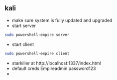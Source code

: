 ## kali
- make sure system is fully updated and upgraded
- start server
```bash
sudo powershell-empire server
```
- start client
```bash
sudo powershell-empire client
```
- starkiller at http://localhost:1337/index.html
- default creds Empireadmin password123
- 
